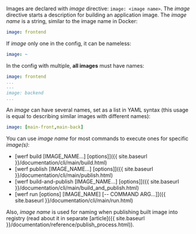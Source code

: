 Images are declared with _image_ directive: `image: <image name>`.
The _image_ directive starts a description for building an application image.
The _image name_ is a string, similar to the image name in Docker:

```yaml
image: frontend
```

If _image_ only one in the config, it can be nameless:

```yaml
image: ~
```

In the config with multiple, **all images** must have names:

```yaml
image: frontend
...
---
image: backend
...
```

An _image_ can have several names, set as a list in YAML syntax
(this usage is equal to describing similar images with different names):

```yaml
image: [main-front,main-back]
```

You can use _image name_ for most commands to execute ones for specific _image(s)_:
* [werf build \[IMAGE_NAME...\] \[options\]]({{ site.baseurl }}/documentation/cli/main/build.html)
* [werf publish \[IMAGE_NAME...\] \[options\]]({{ site.baseurl }}/documentation/cli/main/publish.html)
* [werf build-and-publish \[IMAGE_NAME...\] \[options\]]({{ site.baseurl }}/documentation/cli/main/build_and_publish.html)
* [werf run \[options\] \[IMAGE_NAME\] \[-- COMMAND ARG...\]]({{ site.baseurl }}/documentation/cli/main/run.html)

Also, _image name_ is used for naming when publishing built image into registry (read about it in separate [article]({{ site.baseurl }}/documentation/reference/publish_process.html)).
